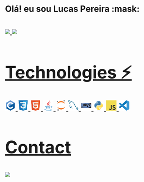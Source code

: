 <html>
<head>
  <link reel="stylesheet" href="style.css">
</head>

<body>
<h1> Olá! eu sou Lucas Pereira :mask:<h1>
<div>
<span>
  <a href="https://github.com/Luc45-Pereira">
  <img height="200px" src="https://github-readme-stats.vercel.app/api?username=Luc45-Pereira&show_icons=true&theme=dracula&include_all_commits=true&count_private=true"/>
  <img height="200px" src="https://github-readme-stats.vercel.app/api/top-langs/?username=Luc45-Pereira&theme=dracula"/>
</span>
  <h1>Technologies ⚡</h1>
<span> 
  <img width="35em" src="https://github.com/devicons/devicon/blob/master/icons/c/c-original.svg"/>
   <img width="35em" src="https://github.com/devicons/devicon/blob/master/icons/css3/css3-original.svg"/>
  <img width="35em" src="https://github.com/devicons/devicon/blob/master/icons/html5/html5-original.svg"/>
  <img width="35em" src="https://github.com/devicons/devicon/blob/master/icons/java/java-original.svg"/>
  <img width="35em" src="https://github.com/devicons/devicon/blob/master/icons/jupyter/jupyter-original.svg"/>
  <img width="35em" src="https://github.com/devicons/devicon/blob/master/icons/mysql/mysql-original.svg"/>
  <img width="35em" src="https://github.com/devicons/devicon/blob/master/icons/php/php-original.svg"/>
  <img width="35em" src="https://github.com/devicons/devicon/blob/master/icons/python/python-original.svg"/>
  <img width="35em" src="https://github.com/devicons/devicon/blob/master/icons/javascript/javascript-original.svg"/>
  <img width="35em" src="https://github.com/devicons/devicon/blob/master/icons/vscode/vscode-original.svg"/>
  
</span>
  <h1>Contact</h1> 

  
<div>
  
  <a href="https://www.linkedin.com/in/lucas-pereira-de-lima-22b2391a8"><img class="contacts" heigth="1em" src="https://img.shields.io/badge/LinkedIn-0077B5?style=for-the-badge&logo=linkedin&logoColor=white"/></a>
  
</div>
</div>
</body>
  </html>
